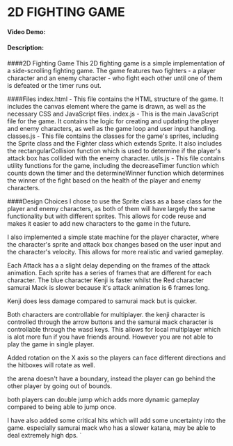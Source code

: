# 2D FIGHTING GAME
#### Video Demo:  <URL HERE>
#### Description:

####2D Fighting Game
This 2D fighting game is a simple implementation of a side-scrolling fighting game. The game features two fighters - a player character and an enemy character - who fight each other until one of them is defeated or the timer runs out.

####Files
index.html - This file contains the HTML structure of the game. It includes the canvas element where the game is drawn, as well as the necessary CSS and JavaScript files.
index.js - This is the main JavaScript file for the game. It contains the logic for creating and updating the player and enemy characters, as well as the game loop and user input handling.
classes.js - This file contains the classes for the game's sprites, including the Sprite class and the Fighter class which extends Sprite. It also includes the rectangularCollision function which is used to determine if the player's attack box has collided with the enemy character.
utils.js - This file contains utility functions for the game, including the decreaseTimer function which counts down the timer and the determineWinner function which determines the winner of the fight based on the health of the player and enemy characters.

####Design Choices
I chose to use the Sprite class as a base class for the player and enemy characters, as both of them will have largely the same functionality but with different sprites. This allows for code reuse and makes it easier to add new characters to the game in the future.

I also implemented a simple state machine for the player character, where the character's sprite and attack box changes based on the user input and the character's velocity. This allows for more realistic and varied gameplay.

Each Attack has a a slight delay depending on the frames of the attack animation. Each sprite has a series of frames that are different for each character. The blue character Kenji is faster whilst the Red character samurai Mack is slower because it's attack animation is 6 frames long. 

Kenji does less damage compared to samurai mack but is quicker. 

Both characters are controllable for multiplayer. the kenji character is controlled through the arrow buttons and the samurai mack character is controllable through the wasd keys. This allows for local multiplayer which is alot more fun if you have friends around. However you are not able to play the game in single player. 

Added rotation on the X axis so the players can face different directions and the hitboxes will rotate as well. 

the arena doesn't have a boundary, instead the player can go behind the other player by going out of bounds.

both players can double jump which adds more dynamic gameplay compared to being able to jump once. 

I have also added some critical hits which will add some uncertainty into the game. especially samurai mack who has a slower katana, may be able to deal extremely high dps. `